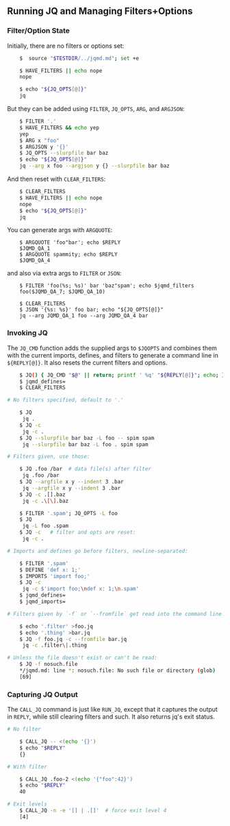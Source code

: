 ## Running JQ and Managing Filters+Options

### Filter/Option State

Initially, there are no filters or options set:

````sh
    $  source "$TESTDIR/../jqmd.md"; set +e

    $ HAVE_FILTERS || echo nope
    nope

    $ echo "${JQ_OPTS[@]}"
    jq
````

But they can be added using `FILTER`, `JQ_OPTS`, `ARG`, and `ARGJSON`:

````sh
    $ FILTER '.'
    $ HAVE_FILTERS && echo yep
    yep
    $ ARG x "foo"
    $ ARGJSON y '{}'
    $ JQ_OPTS --slurpfile bar baz
    $ echo "${JQ_OPTS[@]}"
    jq --arg x foo --argjson y {} --slurpfile bar baz
````

And then reset with `CLEAR_FILTERS`:

````sh
    $ CLEAR_FILTERS
    $ HAVE_FILTERS || echo nope
    nope
    $ echo "${JQ_OPTS[@]}"
    jq
````

You can generate args with `ARGQUOTE`:

~~~shell
    $ ARGQUOTE 'foo"bar'; echo $REPLY
    $JQMD_QA_1
    $ ARGQUOTE spammity; echo $REPLY
    $JQMD_QA_4
~~~

and also via extra args to `FILTER` or `JSON`:

~~~shell
    $ FILTER 'foo(%s; %s)' bar 'baz"spam'; echo $jqmd_filters
    foo($JQMD_QA_7; $JQMD_QA_10)

    $ CLEAR_FILTERS
    $ JSON '{%s: %s}' foo bar; echo "${JQ_OPTS[@]}"
    jq --arg JQMD_QA_1 foo --arg JQMD_QA_4 bar
~~~

### Invoking JQ

The `JQ_CMD` function adds the supplied args to `$JQOPTS` and combines them with the current imports, defines, and filters to generate a command line in `${REPLY[@]}`.  It also resets the current filters and options.

````sh
    $ JQ() { JQ_CMD "$@" || return; printf ' %q' "${REPLY[@]}"; echo; }
    $ jqmd_defines=
    $ CLEAR_FILTERS

# No filters specified, default to '.'

    $ JQ
     jq .
    $ JQ -c
     jq -c .
    $ JQ --slurpfile bar baz -L foo -- spim spam
     jq --slurpfile bar baz -L foo . spim spam

# Filters given, use those:

    $ JQ .foo /bar  # data file(s) after filter
     jq .foo /bar
    $ JQ --argfile x y --indent 3 .bar
     jq --argfile x y --indent 3 .bar
    $ JQ -c .[].baz
     jq -c .\[\].baz

    $ FILTER '.spam'; JQ_OPTS -L foo
    $ JQ
     jq -L foo .spam
    $ JQ -c   # filter and opts are reset:
     jq -c .

# Imports and defines go before filters, newline-separated:

    $ FILTER '.spam'
    $ DEFINE 'def x: 1;'
    $ IMPORTS 'import foo;'
    $ JQ -c
     jq -c $'import foo;\ndef x: 1;\n.spam'
    $ jqmd_defines=
    $ jqmd_imports=

# Filters given by `-f` or `--fromfile` get read into the command line as part of the filter:

    $ echo '.filter' >foo.jq
    $ echo '.thing' >bar.jq
    $ JQ -f foo.jq -c --fromfile bar.jq
     jq -c .filter\|.thing

# Unless the file doesn't exist or can't be read:
    $ JQ -f nosuch.file
    */jqmd.md: line *: nosuch.file: No such file or directory (glob)
    [69]
````

### Capturing JQ Output

The `CALL_JQ` command is just like `RUN_JQ`, except that it captures the output in `REPLY`, while still clearing filters and such.  It also returns jq's exit status.

````sh
# No filter

    $ CALL_JQ -- <(echo '{}')
    $ echo "$REPLY"
    {}

# With filter

    $ CALL_JQ .foo-2 <(echo '{"foo":42}')
    $ echo "$REPLY"
    40

# Exit levels
    $ CALL_JQ -n -e '[] | .[]'  # force exit level 4
    [4]
````

